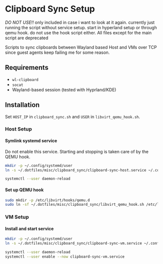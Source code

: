 # Clipboard Sync Setup

*DO NOT USE!!* only included in case i want to look at it again. currently just running the script without service setup. start in hyperland setup or through qemu hook. do not use the hook script either. All files except for the main script are deprecated 

Scripts to sync clipboards between Wayland based Host and VMs over TCP since guest agents keep failing me for some reason.

## Requirements

- `wl-clipboard`
- `socat`
- Wayland-based session (tested with Hyprland/KDE)

## Installation

Set `HOST_IP` in `clipboard_sync.sh` and `USER` in `libvirt_qemu_hook.sh`.

### Host Setup

#### Symlink systemd service
Do not enable this service. Starting and stopping is taken care of by the QEMU hook.

```bash
mkdir -p ~/.config/systemd/user
ln -s ~/.dotfiles/misc/clipboard_sync/clipboard-sync-host.service ~/.config/systemd/user/

systemctl --user daemon-reload
```

#### Set up QEMU hook

```bash
sudo mkdir -p /etc/libvirt/hooks/qemu.d
sudo ln -sf ~/.dotfiles/misc/clipboard_sync/libvirt_qemu_hook.sh /etc/libvirt/hooks/qemu.d/clipboard-sync-hook.sh
```

### VM Setup

#### Install and start service

```bash
mkdir -p ~/.config/systemd/user
ln -s ~/.dotfiles/misc/clipboard_sync/clipboard-sync-vm.service ~/.config/systemd/user/

systemctl --user daemon-reload
systemctl --user enable --now clipboard-sync-vm.service
```
